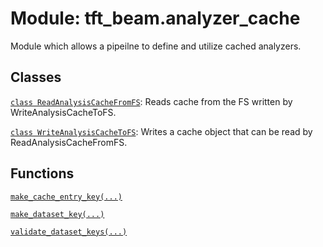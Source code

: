 <div itemscope itemtype="http://developers.google.com/ReferenceObject">
<meta itemprop="name" content="tft_beam.analyzer_cache" />
<meta itemprop="path" content="Stable" />
</div>

# Module: tft_beam.analyzer_cache

Module which allows a pipeilne to define and utilize cached analyzers.

## Classes

[`class ReadAnalysisCacheFromFS`](../tft_beam/analyzer_cache/ReadAnalysisCacheFromFS.md): Reads cache from the FS written by WriteAnalysisCacheToFS.

[`class WriteAnalysisCacheToFS`](../tft_beam/analyzer_cache/WriteAnalysisCacheToFS.md): Writes a cache object that can be read by ReadAnalysisCacheFromFS.

## Functions

[`make_cache_entry_key(...)`](../tft_beam/analyzer_cache/make_cache_entry_key.md)

[`make_dataset_key(...)`](../tft_beam/analyzer_cache/make_dataset_key.md)

[`validate_dataset_keys(...)`](../tft_beam/analyzer_cache/validate_dataset_keys.md)

